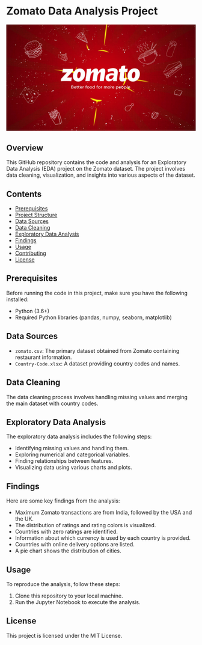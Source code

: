 # Zomato Data Analysis Project

![Zomato Banner](images/zomato-banner.jpeg)

## Overview

This GitHub repository contains the code and analysis for an Exploratory Data Analysis (EDA) project on the Zomato dataset. The project involves data cleaning, visualization, and insights into various aspects of the dataset.

## Contents

- [Prerequisites](#prerequisites)
- [Project Structure](#project-structure)
- [Data Sources](#data-sources)
- [Data Cleaning](#data-cleaning)
- [Exploratory Data Analysis](#exploratory-data-analysis)
- [Findings](#findings)
- [Usage](#usage)
- [Contributing](#contributing)
- [License](#license)

## Prerequisites

Before running the code in this project, make sure you have the following installed:

- Python (3.6+)
- Required Python libraries (pandas, numpy, seaborn, matplotlib)


## Data Sources

- `zomato.csv`: The primary dataset obtained from Zomato containing restaurant information.
- `Country-Code.xlsx`: A dataset providing country codes and names.

## Data Cleaning

The data cleaning process involves handling missing values and merging the main dataset with country codes.

## Exploratory Data Analysis

The exploratory data analysis includes the following steps:

- Identifying missing values and handling them.
- Exploring numerical and categorical variables.
- Finding relationships between features.
- Visualizing data using various charts and plots.

## Findings

Here are some key findings from the analysis:

- Maximum Zomato transactions are from India, followed by the USA and the UK.
- The distribution of ratings and rating colors is visualized.
- Countries with zero ratings are identified.
- Information about which currency is used by each country is provided.
- Countries with online delivery options are listed.
- A pie chart shows the distribution of cities.

## Usage

To reproduce the analysis, follow these steps:

1. Clone this repository to your local machine.
2. Run the Jupyter Notebook to execute the analysis.

## License

This project is licensed under the MIT License. 


